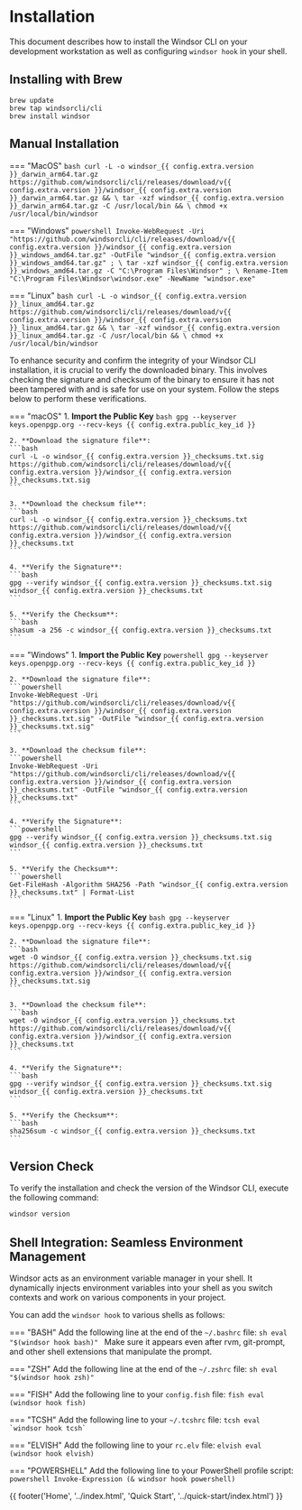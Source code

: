 # Installation

This document describes how to install the Windsor CLI on your development workstation as well as configuring `windsor hook` in your shell.

## Installing with Brew

```
brew update
brew tap windsorcli/cli
brew install windsor
```

## Manual Installation

=== "MacOS"
    ```bash
    curl -L -o windsor_{{ config.extra.version }}_darwin_arm64.tar.gz https://github.com/windsorcli/cli/releases/download/v{{ config.extra.version }}/windsor_{{ config.extra.version }}_darwin_arm64.tar.gz && \
    tar -xzf windsor_{{ config.extra.version }}_darwin_arm64.tar.gz -C /usr/local/bin && \
    chmod +x /usr/local/bin/windsor
    ```

=== "Windows"
    ```powershell
    Invoke-WebRequest -Uri "https://github.com/windsorcli/cli/releases/download/v{{ config.extra.version }}/windsor_{{ config.extra.version }}_windows_amd64.tar.gz" -OutFile "windsor_{{ config.extra.version }}_windows_amd64.tar.gz" ; \
    tar -xzf windsor_{{ config.extra.version }}_windows_amd64.tar.gz -C "C:\Program Files\Windsor" ; \
    Rename-Item "C:\Program Files\Windsor\windsor.exe" -NewName "windsor.exe"
    ```

=== "Linux"
    ```bash
    curl -L -o windsor_{{ config.extra.version }}_linux_amd64.tar.gz https://github.com/windsorcli/cli/releases/download/v{{ config.extra.version }}/windsor_{{ config.extra.version }}_linux_amd64.tar.gz && \
    tar -xzf windsor_{{ config.extra.version }}_linux_amd64.tar.gz -C /usr/local/bin && \
    chmod +x /usr/local/bin/windsor
    ```

To enhance security and confirm the integrity of your Windsor CLI installation, it is crucial to verify the downloaded binary. This involves checking the signature and checksum of the binary to ensure it has not been tampered with and is safe for use on your system. Follow the steps below to perform these verifications.

=== "macOS"
    1. **Import the Public Key**
    ```bash
    gpg --keyserver keys.openpgp.org --recv-keys {{ config.extra.public_key_id }}
    ```

    2. **Download the signature file**:
    ```bash
    curl -L -o windsor_{{ config.extra.version }}_checksums.txt.sig https://github.com/windsorcli/cli/releases/download/v{{ config.extra.version }}/windsor_{{ config.extra.version }}_checksums.txt.sig
    ```

    3. **Download the checksum file**:
    ```bash
    curl -L -o windsor_{{ config.extra.version }}_checksums.txt https://github.com/windsorcli/cli/releases/download/v{{ config.extra.version }}/windsor_{{ config.extra.version }}_checksums.txt
    ```

    4. **Verify the Signature**:
    ```bash
    gpg --verify windsor_{{ config.extra.version }}_checksums.txt.sig windsor_{{ config.extra.version }}_checksums.txt
    ```

    5. **Verify the Checksum**:
    ```bash
    shasum -a 256 -c windsor_{{ config.extra.version }}_checksums.txt
    ```

=== "Windows"
    1. **Import the Public Key**
    ```powershell
    gpg --keyserver keys.openpgp.org --recv-keys {{ config.extra.public_key_id }}
    ```

    2. **Download the signature file**:
    ```powershell
    Invoke-WebRequest -Uri "https://github.com/windsorcli/cli/releases/download/v{{ config.extra.version }}/windsor_{{ config.extra.version }}_checksums.txt.sig" -OutFile "windsor_{{ config.extra.version }}_checksums.txt.sig"
    ```

    3. **Download the checksum file**:
    ```powershell
    Invoke-WebRequest -Uri "https://github.com/windsorcli/cli/releases/download/v{{ config.extra.version }}/windsor_{{ config.extra.version }}_checksums.txt" -OutFile "windsor_{{ config.extra.version }}_checksums.txt"
    ```

    4. **Verify the Signature**:
    ```powershell
    gpg --verify windsor_{{ config.extra.version }}_checksums.txt.sig windsor_{{ config.extra.version }}_checksums.txt
    ```

    5. **Verify the Checksum**:
    ```powershell
    Get-FileHash -Algorithm SHA256 -Path "windsor_{{ config.extra.version }}_checksums.txt" | Format-List
    ```

=== "Linux"
    1. **Import the Public Key**
    ```bash
    gpg --keyserver keys.openpgp.org --recv-keys {{ config.extra.public_key_id }}
    ```

    2. **Download the signature file**:
    ```bash
    wget -O windsor_{{ config.extra.version }}_checksums.txt.sig https://github.com/windsorcli/cli/releases/download/v{{ config.extra.version }}/windsor_{{ config.extra.version }}_checksums.txt.sig
    ```

    3. **Download the checksum file**:
    ```bash
    wget -O windsor_{{ config.extra.version }}_checksums.txt https://github.com/windsorcli/cli/releases/download/v{{ config.extra.version }}/windsor_{{ config.extra.version }}_checksums.txt
    ```

    4. **Verify the Signature**:
    ```bash
    gpg --verify windsor_{{ config.extra.version }}_checksums.txt.sig windsor_{{ config.extra.version }}_checksums.txt
    ```

    5. **Verify the Checksum**:
    ```bash
    sha256sum -c windsor_{{ config.extra.version }}_checksums.txt
    ```

## Version Check

To verify the installation and check the version of the Windsor CLI, execute the following command:

```bash
windsor version
```

## Shell Integration: Seamless Environment Management

Windsor acts as an environment variable manager in your shell. It dynamically injects environment variables into your shell as you switch contexts and work on various components in your project.

You can add the `windsor hook` to various shells as follows:

=== "BASH"
    Add the following line at the end of the `~/.bashrc` file:
    ```sh
    eval "$(windsor hook bash)"
    ```
    Make sure it appears even after rvm, git-prompt, and other shell extensions that manipulate the prompt.

=== "ZSH"
    Add the following line at the end of the `~/.zshrc` file:
    ```sh
    eval "$(windsor hook zsh)"
    ```

=== "FISH"
    Add the following line to your `config.fish` file:
    ```fish
    eval (windsor hook fish)
    ```

=== "TCSH"
    Add the following line to your `~/.tcshrc` file:
    ```tcsh
    eval `windsor hook tcsh`
    ```

=== "ELVISH"
    Add the following line to your `rc.elv` file:
    ```elvish
    eval (windsor hook elvish)
    ```

=== "POWERSHELL"
    Add the following line to your PowerShell profile script:
    ```powershell
    Invoke-Expression (& windsor hook powershell)
    ```

<div>
  {{ footer('Home', '../index.html', 'Quick Start', '../quick-start/index.html') }}
</div>

<script>
  document.getElementById('previousButton').addEventListener('click', function() {
    window.location.href = '../index.html'; 
  });
  document.getElementById('nextButton').addEventListener('click', function() {
    window.location.href = '../quick-start/index.html'; 
  });
</script>
